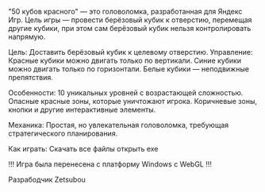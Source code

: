 "50 кубов красного" — это головоломка, разработанная для Яндекс Игр. Цель игры — провести берёзовый кубик к отверстию, перемещая другие кубики, при этом сам берёзовый кубик нельзя контролировать напрямую.

Цель: Доставить берёзовый кубик к целевому отверстию.
Управление:
Красные кубики можно двигать только по вертикали.
Синие кубики можно двигать только по горизонтали.
Белые кубики — неподвижные препятствия.

Особенности:
10 уникальных уровней с возрастающей сложностью.
Опасные красные зоны, которые уничтожают игрока.
Коричневые зоны, кнопки и другие интерактивные элементы.

Механика: Простая, но увлекательная головоломка, требующая стратегического планирования.

Как играть:
Скачать все файлы 
открыть exe

!!! Игра была перенесена с платформу Windows с WebGL !!!

Разрабодчик Zetsubou
